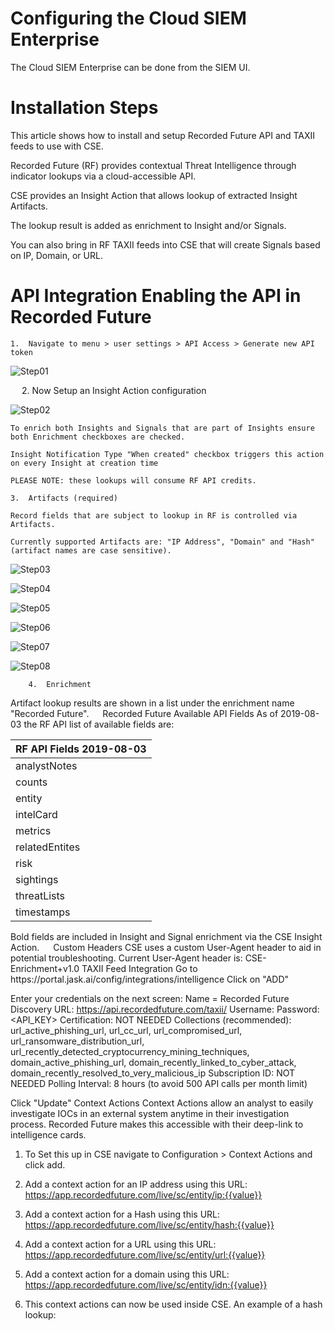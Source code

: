 Configuring the Cloud SIEM Enterprise
=====================================

The Cloud SIEM Enterprise can be done from the SIEM UI.

Installation Steps
==================

This article shows how to install and setup Recorded Future API and TAXII feeds to use with CSE.

Recorded Future (RF) provides contextual Threat Intelligence through indicator lookups via a cloud-accessible API. 

CSE provides an Insight Action that allows lookup of extracted Insight Artifacts. 

The lookup result is added as enrichment to Insight and/or Signals. 

You can also bring in RF TAXII feeds into CSE that will create Signals based on IP, Domain, or URL.

API Integration Enabling the API in Recorded Future
===================================================

	1.	Navigate to menu > user settings > API Access > Generate new API token

![Step01](https://github.com/wks-sumo-logic/sumologic-rfsync/blob/master/doc/01_sumologic/CSE_steps/cse.step1.png "Generate API Token")

 
	2.	Now Setup an Insight Action configuration

![Step02](https://github.com/wks-sumo-logic/sumologic-rfsync/blob/master/doc/01_sumologic/CSE_steps/cse.step2.png "Insight Action Config")

 
	To enrich both Insights and Signals that are part of Insights ensure both Enrichment checkboxes are checked.

	Insight Notification Type "When created" checkbox triggers this action on every Insight at creation time

	PLEASE NOTE: these lookups will consume RF API credits.

	3. 	Artifacts (required)

	Record fields that are subject to lookup in RF is controlled via Artifacts. 

	Currently supported Artifacts are: "IP Address", "Domain" and "Hash" (artifact names are case sensitive).

![Step03](https://github.com/wks-sumo-logic/sumologic-rfsync/blob/master/doc/01_sumologic/CSE_steps/cse.step3.png "Map List")
 
![Step04](https://github.com/wks-sumo-logic/sumologic-rfsync/blob/master/doc/01_sumologic/CSE_steps/cse.step4.png "Map List")

![Step05](https://github.com/wks-sumo-logic/sumologic-rfsync/blob/master/doc/01_sumologic/CSE_steps/cse.step5.png "Map List")

![Step06](https://github.com/wks-sumo-logic/sumologic-rfsync/blob/master/doc/01_sumologic/CSE_steps/cse.step6.png "Map List")

![Step07](https://github.com/wks-sumo-logic/sumologic-rfsync/blob/master/doc/01_sumologic/CSE_steps/cse.step7.png "Map List")

![Step08](https://github.com/wks-sumo-logic/sumologic-rfsync/blob/master/doc/01_sumologic/CSE_steps/cse.step8.png "Map List")

        4.	Enrichment

Artifact lookup results are shown in a list under the enrichment name "Recorded Future".
 
Recorded Future Available API Fields
As of 2019-08-03 the RF API list of available fields are:

| RF API Fields 2019-08-03  |
|:--------------------------|
|	analystNotes        |
|	counts              |
|	entity              |
|	intelCard           |
|	metrics             |
|	relatedEntites      |
|	risk                |
|	sightings           |
|	threatLists         |
|	timestamps          |

Bold fields are included in Insight and Signal enrichment via the CSE Insight Action.
 
Custom Headers
CSE uses a custom User-Agent header to aid in potential troubleshooting. Current User-Agent header is:
CSE-Enrichment+v1.0
TAXII Feed Integration
Go to https://<tenant>portal.jask.ai/config/integrations/intelligence
Click on "ADD" 
 
Enter your credentials on the next screen:
Name = Recorded Future
Discovery URL: https://api.recordedfuture.com/taxii/
Username: <service account username>
Password: <API_KEY>
Certification: NOT NEEDED
Collections (recommended): url_active_phishing_url, url_cc_url, url_compromised_url, url_ransomware_distribution_url, url_recently_detected_cryptocurrency_mining_techniques, domain_active_phishing_url, domain_recently_linked_to_cyber_attack, domain_recently_resolved_to_very_malicious_ip
Subscription ID: NOT NEEDED
Polling Interval: 8 hours (to avoid 500 API calls per month limit)
  
Click "Update"
Context Actions
Context Actions allow an analyst to easily investigate IOCs in an external system anytime in their investigation process. Recorded Future makes this accessible with their deep-link to intelligence cards.
1.	To Set this up in CSE navigate to Configuration > Context Actions and click add.
2.	Add a context action for an IP address using this URL: https://app.recordedfuture.com/live/sc/entity/ip:{{value}}
 
3.	Add a context action for a Hash using this URL: https://app.recordedfuture.com/live/sc/entity/hash:{{value}}
 
4. Add a context action for a URL using this URL: https://app.recordedfuture.com/live/sc/entity/url:{{value}}
 
5. Add a context action for a domain using this URL: https://app.recordedfuture.com/live/sc/entity/idn:{{value}}
 
6. This context actions can now be used inside CSE. An example of a hash lookup:
 

